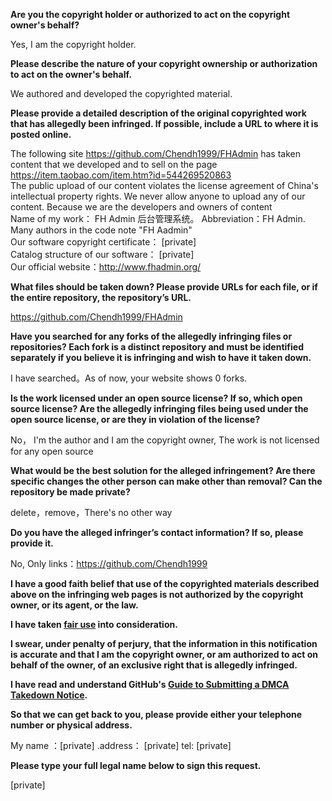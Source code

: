 **Are you the copyright holder or authorized to act on the copyright owner's behalf?**

Yes, I am the copyright holder.

**Please describe the nature of your copyright ownership or authorization to act on the owner's behalf.**

We authored and developed the copyrighted material.

**Please provide a detailed description of the original copyrighted work that has allegedly been infringed. If possible, include a URL to where it is posted online.**

The following site https://github.com/Chendh1999/FHAdmin has taken content that we developed and to sell on the page https://item.taobao.com/item.htm?id=544269520863  
The public upload of our content violates the license agreement of China's intellectual property rights. We never allow anyone to upload any of our content. Because we are the developers and owners of content  
Name of my work： FH Admin 后台管理系统。 Abbreviation：FH Admin. Many authors in the code note "FH Aadmin"  
Our software copyright certificate： [private]  
Catalog structure of our software： [private]  
Our official website：http://www.fhadmin.org/

**What files should be taken down? Please provide URLs for each file, or if the entire repository, the repository’s URL.**

https://github.com/Chendh1999/FHAdmin

**Have you searched for any forks of the allegedly infringing files or repositories? Each fork is a distinct repository and must be identified separately if you believe it is infringing and wish to have it taken down.**

I have searched。As of now, your website shows 0 forks.

**Is the work licensed under an open source license? If so, which open source license? Are the allegedly infringing files being used under the open source license, or are they in violation of the license?**

No， I'm the author and I am the copyright owner, The work is not licensed for any open source

**What would be the best solution for the alleged infringement? Are there specific changes the other person can make other than removal? Can the repository be made private?**

delete，remove，There's no other way

**Do you have the alleged infringer’s contact information? If so, please provide it.**

No, Only links：https://github.com/Chendh1999

**I have a good faith belief that use of the copyrighted materials described above on the infringing web pages is not authorized by the copyright owner, or its agent, or the law.**

**I have taken <a href="https://www.lumendatabase.org/topics/22">fair use</a> into consideration.**

**I swear, under penalty of perjury, that the information in this notification is accurate and that I am the copyright owner, or am authorized to act on behalf of the owner, of an exclusive right that is allegedly infringed.**

**I have read and understand GitHub's <a href="https://help.github.com/articles/guide-to-submitting-a-dmca-takedown-notice/">Guide to Submitting a DMCA Takedown Notice</a>.**

**So that we can get back to you, please provide either your telephone number or physical address.**

My name ：[private] .address： [private] tel: [private]

**Please type your full legal name below to sign this request.**

[private]
